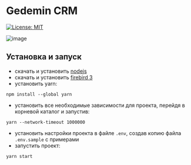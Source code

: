 # Gedemin CRM

[![License: MIT](https://img.shields.io/badge/License-MIT-yellow.svg)](https://opensource.org/licenses/MIT)

![image](https://user-images.githubusercontent.com/11502258/204565528-24a71789-4bb5-4072-a201-511ea5e921cd.png)

## Установка и запуск
 - скачать и установить [nodejs](https://nodejs.org/en/download/)
 - скачать и установить [firebird 3](https://firebirdsql.org/en/firebird-3-0/)
 - установить yarn:
 ```
 npm install --global yarn
 ``` 
 - установить все необходимые зависимости для проекта, перейдя в корневой каталог и запустив:
 ```
 yarn --network-timeout 1000000
 ```
 - установить настройки проекта в файле `.env`, создав копию файла `.env.sample` с примерами
 - запустить проект:
 ```
 yarn start
 ```
